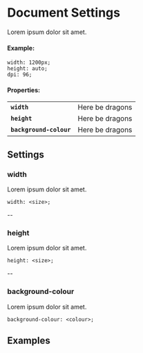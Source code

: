 Document Settings
=================

Lorem ipsum dolor sit amet.

#### Example:

    width: 1200px;
    height: auto;
    dpi: 96;

#### Properties:

<table>
  <tbody>
    <tr>
      <td><code><strong>width</strong></code></td>
      <td>Here be dragons</td>
    </tr>
    <tr>
      <td><code><strong>height</strong></code></td>
      <td>Here be dragons</td>
    </tr>
    <tr>
      <td><code><strong>background-colour</strong></code></td>
      <td>Here be dragons</td>
    </tr>
  </tbody>
</table>


## Settings

### width

Lorem ipsum dolor sit amet.

    width: <size>;

--

### height

Lorem ipsum dolor sit amet.

    height: <size>;

--

### background-colour

Lorem ipsum dolor sit amet.

    background-colour: <colour>;


## Examples
